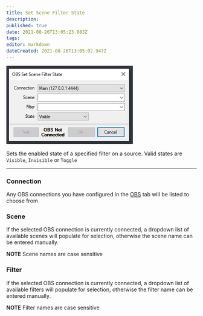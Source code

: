 ```yaml
---
title: Set Scene Filter State
description:
published: true
date: 2021-08-26T13:05:23.083Z
tags:
editor: markdown
dateCreated: 2021-08-26T13:05:02.947Z
---
```


![obs-set-scene-filter-state.png](/obs-set-scene-filter-state.png)

Sets the enabled state of a specified filter on a source. Valid states are `Visible`, `Invisible` or `Toggle`

***

### Connection

Any OBS connections you have configured in the [OBS](/OBS) tab will be listed to choose from

### Scene

If the selected OBS connection is currently connected, a dropdown list of available scenes will populate for selection, otherwise the scene name can be entered manually.

**NOTE** Scene names are case sensitive

### Filter

If the selected OBS connection is currently connected, a dropdown list of available filters will populate for selection, otherwise the filter name can be entered manually.

**NOTE** Filter names are case sensitive